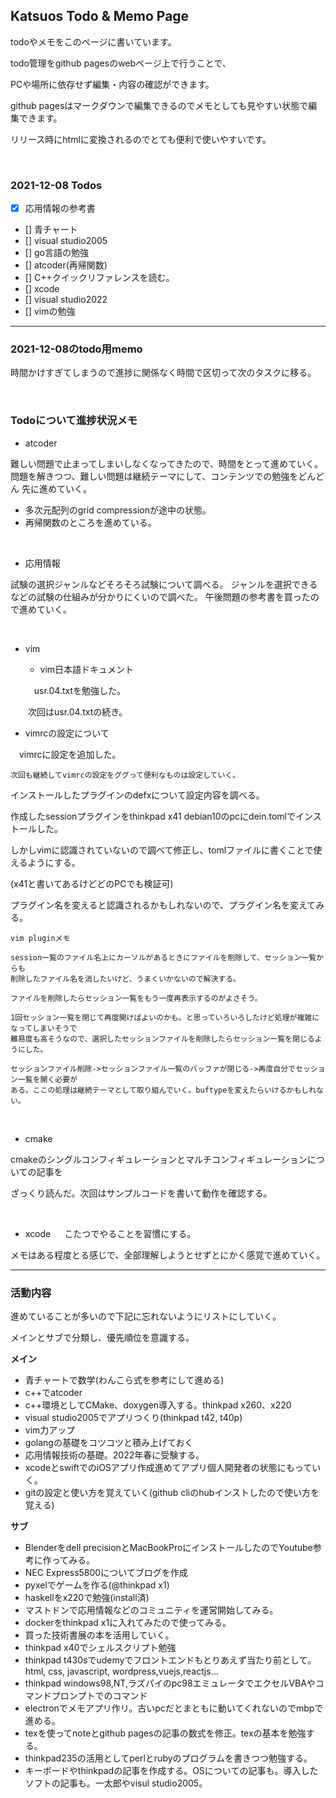 ## Katsuos Todo & Memo Page

todoやメモをこのページに書いています。

todo管理をgithub pagesのwebページ上で行うことで、

PCや場所に依存せず編集・内容の確認ができます。

github pagesはマークダウンで編集できるのでメモとしても見やすい状態で編集できます。

リリース時にhtmlに変換されるのでとても便利で使いやすいです。

<br />

### 2021-12-08 Todos

- [x] 応用情報の参考書
- [] 青チャート
- [] visual studio2005
- [] go言語の勉強
- [] atcoder(再帰関数)
- [] C++クイックリファレンスを読む。
- [] xcode
- [] visual studio2022
- [] vimの勉強

***

### 2021-12-08のtodo用memo

時間かけすぎてしまうので進捗に関係なく時間で区切って次のタスクに移る。



<br />

### Todoについて進捗状況メモ

- atcoder

難しい問題で止まってしまいしなくなってきたので、時間をとって進めていく。
問題を解きつつ、難しい問題は継続テーマにして、コンテンツでの勉強をどんどん
先に進めていく。

- 多次元配列のgrid compressionが途中の状態。
- 再帰関数のところを進めている。

<br />

- 応用情報

試験の選択ジャンルなどそろそろ試験について調べる。
ジャンルを選択できるなどの試験の仕組みが分かりにくいので調べた。
午後問題の参考書を買ったので進めていく。

<br />

- vim

  - vim日本語ドキュメント
  
  　usr.04.txtを勉強した。
   
　　次回はusr.04.txtの続き。

  - vimrcの設定について
  
   　vimrcに設定を追加した。
    
    次回も継続してvimrcの設定をググって便利なものは設定していく。
    

インストールしたプラグインのdefxについて設定内容を調べる。

作成したsessionプラグインをthinkpad x41 debian10のpcにdein.tomlでインストールした。

しかしvimに認識されていないので調べて修正し、tomlファイルに書くことで使えるようにする。

(x41と書いてあるけどどのPCでも検証可)

プラグイン名を変えると認識されるかもしれないので、プラグイン名を変えてみる。


```
vim pluginメモ

session一覧のファイル名上にカーソルがあるときにファイルを削除して、セッション一覧からも
削除したファイル名を消したいけど、うまくいかないので解決する。

ファイルを削除したらセッション一覧をもう一度再表示するのがよさそう。

1回セッション一覧を閉じて再度開けばよいのかも。と思っていろいろしたけど処理が複雑になってしまいそうで
難易度も高そうなので、選択したセッションファイルを削除したらセッション一覧を閉じるようにした。

セッションファイル削除->セッションファイル一覧のバッファが閉じる->再度自分でセッション一覧を開く必要が
ある。ここの処理は継続テーマとして取り組んでいく。buftypeを変えたらいけるかもしれない。
```

<br />

- cmake

cmakeのシングルコンフィギュレーションとマルチコンフィギュレーションについての記事を

ざっくり読んだ。次回はサンプルコードを書いて動作を確認する。

<br />

- xcode
　
こたつでやることを習慣にする。

メモはある程度とる感じで、全部理解しようとせずとにかく感覚で進めていく。

***

### 活動内容

進めていることが多いので下記に忘れないようにリストにしていく。

メインとサブで分類し、優先順位を意識する。

**メイン**

- 青チャートで数学(わんこら式を参考にして進める)
- c++でatcoder
- c++環境としてCMake、doxygen導入する。thinkpad x260、x220
- visual studio2005でアプリつくり(thinkpad t42, t40p)
- vim力アップ
- golangの基礎をコツコツと積み上げておく
- 応用情報技術の基礎。2022年春に受験する。
- xcodeとswiftでのiOSアプリ作成進めてアプリ個人開発者の状態にもっていく。
- gitの設定と使い方を覚えていく(github cliのhubインストしたので使い方を覚える)

**サブ**

- Blenderをdell precisionとMacBookProにインストールしたのでYoutube参考に作ってみる。
- NEC Express5800についてブログを作成
- pyxelでゲームを作る(@thinkpad x1)
- haskellをx220で勉強(install済)
- マストドンで応用情報などのコミュニティを運営開始してみる。
- dockerをthinkpad x1に入れてみたので使ってみる。
- 買った技術書展の本を活用していく。
- thinkpad x40でシェルスクリプト勉強
- thinkpad t430sでudemyでフロントエンドもとりあえず当たり前として。html, css, javascript, wordpress,vuejs,reactjs...
- thinkpad windows98,NT,ラズパイのpc98エミュレータでエクセルVBAやコマンドプロンプトでのコマンド
- electronでメモアプリ作リ。古いpcだとまともに動いてくれないのでmbpで進める。
- texを使ってnoteとgithub pagesの記事の数式を修正。texの基本を勉強する。
- thinkpad235の活用としてperlとrubyのプログラムを書きつつ勉強する。
- キーボードやthinkpadの記事を作成する。OSについての記事も。導入したソフトの記事も。一太郎やvisul studio2005。
